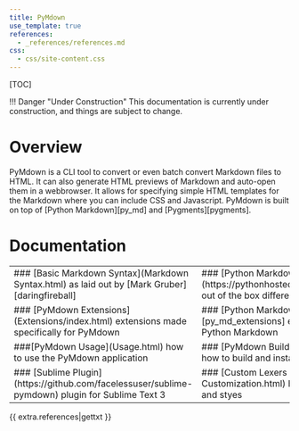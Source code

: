 ```yaml
---
title: PyMdown
use_template: true
references:
  - _references/references.md
css:
  - css/site-content.css
---
```

[TOC]

!!! Danger "Under Construction"
    This documentation is currently under construction, and things are subject to change.

# Overview
PyMdown is a CLI tool to convert or even batch convert Markdown files to HTML.  It can also generate HTML previews of Markdown and auto-open them in a webbrowser. It allows for specifying simple HTML templates for the Markdown where you can include CSS and Javascript.  PyMdown is built on top of [Python Markdown][py_md] and [Pygments][pygments].

# Documentation
<table markdown="1" class="site-content"><tbody><tr><td>
### [Basic Markdown Syntax](Markdown Syntax.html)
as laid out by [Mark Gruber][daringfireball]
</td><td>
### [Python Markdown Differences](https://pythonhosted.org/Markdown/#differences)
out of the box differences (no extensions)
</td></tr><tr><td>
### [PyMdown Extensions](Extensions/index.html)
extensions made specifically for PyMdown
</td><td>
### [Python Markdown Extensions][py_md_extensions]
extensions that come with Python Markdown
</td></tr><tr><td>
###[PyMdown Usage](Usage.html)
how to use the PyMdown application
</td><td>
### [PyMdown Build/Installation](Installation.html)
how to build and install PyMdown
</td></tr><tr><td>
### [Sublime Plugin](https://github.com/facelessuser/sublime-pymdown)
plugin for Sublime Text 3
</td><td>
### [Custom Lexers and Styles](Pygments Customization.html)
how to include custom lexers and styes
</td></tr></tbody></table>

{{ extra.references|gettxt }}
